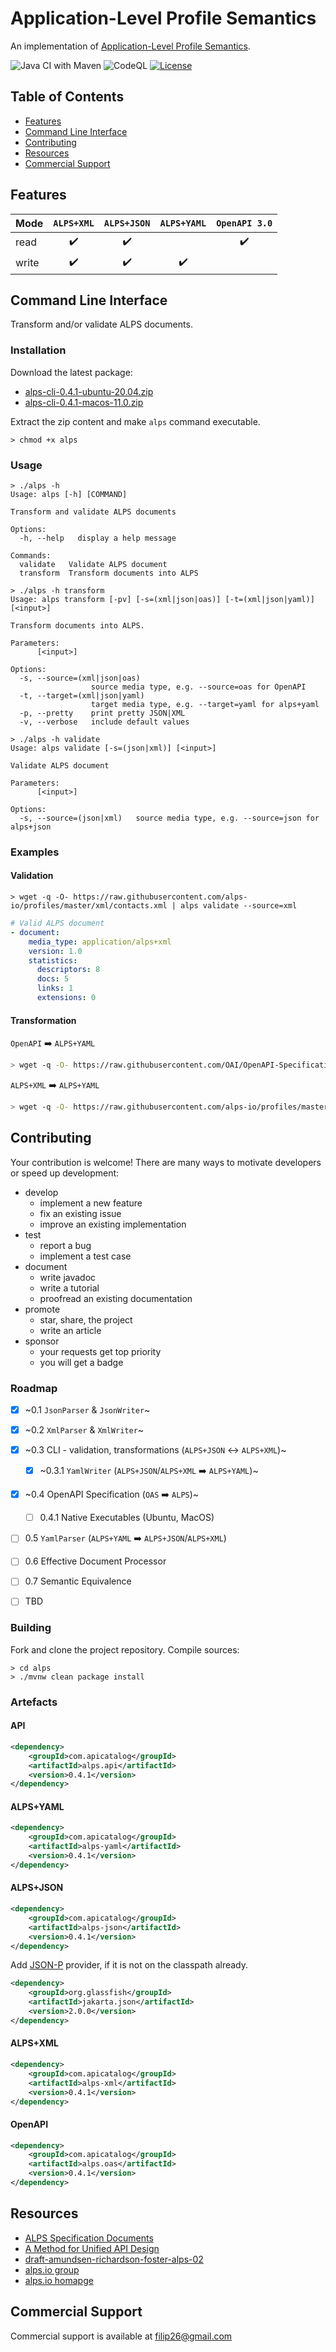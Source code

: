 # Application-Level Profile Semantics

An implementation of [Application-Level Profile Semantics](https://tools.ietf.org/html/draft-amundsen-richardson-foster-alps-02).

![Java CI with Maven](https://github.com/filip26/alps/workflows/Java%20CI%20with%20Maven/badge.svg)
![CodeQL](https://github.com/filip26/alps/workflows/CodeQL/badge.svg)
[![License](https://img.shields.io/badge/License-Apache%202.0-blue.svg)](https://opensource.org/licenses/Apache-2.0)

## Table of Contents  
- [Features](#features)
- [Command Line Interface](#command-line-interface)
- [Contributing](#contributing)  
- [Resources](#resources)  
- [Commercial Support](#commercial-support)

## Features

Mode | `ALPS+XML` | `ALPS+JSON` | `ALPS+YAML` | `OpenAPI 3.0`
--- | :---: | :---: | :---: | :---:
read |   :heavy_check_mark:  |  :heavy_check_mark:  | | :heavy_check_mark:  
write |  :heavy_check_mark:  |  :heavy_check_mark:  |  :heavy_check_mark:  |  

## Command Line Interface

Transform and/or validate ALPS documents.

### Installation

Download the latest package:

- [alps-cli-0.4.1-ubuntu-20.04.zip](https://github.com/filip26/alps/suites/1598565863/artifacts/29118802)
- [alps-cli-0.4.1-macos-11.0.zip](https://github.com/filip26/alps/suites/1598565863/artifacts/29118801)

Extract the zip content and make `alps` command executable.

```ShellSession
> chmod +x alps
```

### Usage

```ShellSession
> ./alps -h
Usage: alps [-h] [COMMAND]

Transform and validate ALPS documents

Options:
  -h, --help   display a help message

Commands:
  validate   Validate ALPS document
  transform  Transform documents into ALPS
```

```ShellSession
> ./alps -h transform
Usage: alps transform [-pv] [-s=(xml|json|oas)] [-t=(xml|json|yaml)] [<input>]

Transform documents into ALPS.

Parameters:
      [<input>]

Options:
  -s, --source=(xml|json|oas)
                  source media type, e.g. --source=oas for OpenAPI
  -t, --target=(xml|json|yaml)
                  target media type, e.g. --target=yaml for alps+yaml
  -p, --pretty    print pretty JSON|XML
  -v, --verbose   include default values

```

```ShellSession
> ./alps -h validate
Usage: alps validate [-s=(json|xml)] [<input>]

Validate ALPS document

Parameters:
      [<input>]

Options:
  -s, --source=(json|xml)   source media type, e.g. --source=json for alps+json
```

### Examples

#### Validation

```ShellSession
> wget -q -O- https://raw.githubusercontent.com/alps-io/profiles/master/xml/contacts.xml | alps validate --source=xml
```

```YAML
# Valid ALPS document
- document: 
    media_type: application/alps+xml
    version: 1.0
    statistics:
      descriptors: 8
      docs: 5
      links: 1
      extensions: 0
```

#### Transformation

`OpenAPI` :arrow_right: `ALPS+YAML`
```bash
> wget -q -O- https://raw.githubusercontent.com/OAI/OpenAPI-Specification/master/examples/v3.0/petstore.yaml | alps transform --source=oas --target=yaml
```

`ALPS+XML` :arrow_right: `ALPS+YAML`
```bash
> wget -q -O- https://raw.githubusercontent.com/alps-io/profiles/master/xml/contacts.xml | alps transform --source=xml --target=yaml
```

## Contributing

Your contribution is welcome! There are many ways to motivate developers or speed up development:

- develop
  - implement a new feature 
  - fix an existing issue
  - improve an existing implementation
- test
  - report a bug
  - implement a test case
- document
  - write javadoc
  - write a tutorial
  - proofread an existing documentation
- promote
  - star, share, the project
  - write an article
- sponsor
  - your requests get top priority
  - you will get a badge

### Roadmap

- [x] ~0.1 `JsonParser` & `JsonWriter`~
- [x] ~0.2 `XmlParser` & `XmlWriter`~
- [x] ~0.3 CLI - validation, transformations (`ALPS+JSON` :left_right_arrow: `ALPS+XML`)~
  - [x] ~0.3.1 `YamlWriter` (`ALPS+JSON`/`ALPS+XML` :arrow_right: `ALPS+YAML`)~
- [x] ~0.4 OpenAPI Specification (`OAS` :arrow_right: `ALPS`)~
  - [ ] 0.4.1 Native Executables (Ubuntu, MacOS) 
- [ ] 0.5 `YamlParser` (`ALPS+YAML` :arrow_right: `ALPS+JSON`/`ALPS+XML`)
- [ ] 0.6 Effective Document Processor
- [ ] 0.7 Semantic Equivalence
- [ ] TBD


### Building

Fork and clone the project repository.
Compile sources:

```ShellSession
> cd alps
> ./mvnw clean package install
```

### Artefacts

#### API

```XML
<dependency>
    <groupId>com.apicatalog</groupId>
    <artifactId>alps.api</artifactId>
    <version>0.4.1</version>
</dependency>

```

#### ALPS+YAML

```XML
<dependency>
    <groupId>com.apicatalog</groupId>
    <artifactId>alps-yaml</artifactId>
    <version>0.4.1</version>
</dependency>

```

#### ALPS+JSON

```XML
<dependency>
    <groupId>com.apicatalog</groupId>
    <artifactId>alps-json</artifactId>
    <version>0.4.1</version>
</dependency>
```

Add [JSON-P](https://javaee.github.io/jsonp/) provider, if it is not on the classpath already.

```XML
<dependency>
    <groupId>org.glassfish</groupId>
    <artifactId>jakarta.json</artifactId>
    <version>2.0.0</version>
</dependency>
```

#### ALPS+XML

```XML
<dependency>
    <groupId>com.apicatalog</groupId>
    <artifactId>alps-xml</artifactId>
    <version>0.4.1</version>
</dependency>
```

#### OpenAPI

```XML
<dependency>
    <groupId>com.apicatalog</groupId>
    <artifactId>alps.oas</artifactId>
    <version>0.4.1</version>
</dependency>
```


## Resources
- [ALPS Specification Documents](https://github.com/alps-io/spec)
- [A Method for Unified API Design](http://amundsen.com/talks/2020-04-goto-unified/index.html)
- [draft-amundsen-richardson-foster-alps-02](https://tools.ietf.org/html/draft-amundsen-richardson-foster-alps-02)
- [alps.io group](https://groups.google.com/g/alps-io)
- [alps.io homapge](http://alps.io/)

## Commercial Support
Commercial support is available at filip26@gmail.com
